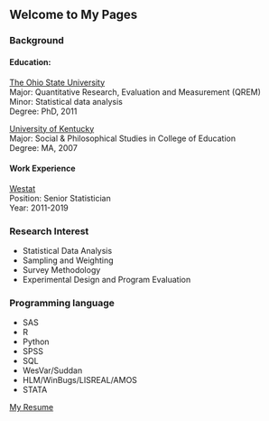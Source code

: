 ## Welcome to My Pages


### Background

#### Education: 

[The Ohio State University](https://www.osu.edu)   
Major: Quantitative Research, Evaluation and Measurement (QREM)   
Minor: Statistical data analysis  
Degree: PhD, 2011

[University of Kentucky](http://www.uky.edu)      
Major: Social & Philosophical Studies in College of Education    
Degree: MA, 2007

#### Work Experience 
[Westat](http://www.westat.com)    
Position: Senior Statistician    
Year: 2011-2019  


### Research Interest

* Statistical Data Analysis     
* Sampling and Weighting      
* Survey Methodology      
* Experimental Design and Program Evaluation

### Programming language

* SAS   
* R   
* Python    
* SPSS    
* SQL
* WesVar/Suddan     
* HLM/WinBugs/LISREAL/AMOS      
* STATA     


[My Resume](https://github.com/weijia-ren/MyBio/blob/master/WEIJIA%20REN%20resume.pdf)
